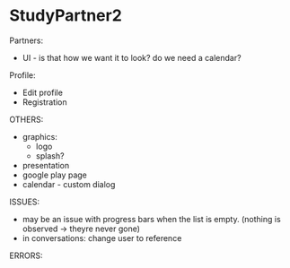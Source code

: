 # StudyPartner2

Partners:
- UI - is that how we want it to look? do we need a calendar?

Profile:
- Edit profile
- Registration

OTHERS:
- graphics:
    - logo
    - splash?
- presentation
- google play page
- calendar - custom dialog

ISSUES:
- may be an issue with progress bars when the list is empty. (nothing is observed -> theyre never gone)
- in conversations: change user to reference

ERRORS: